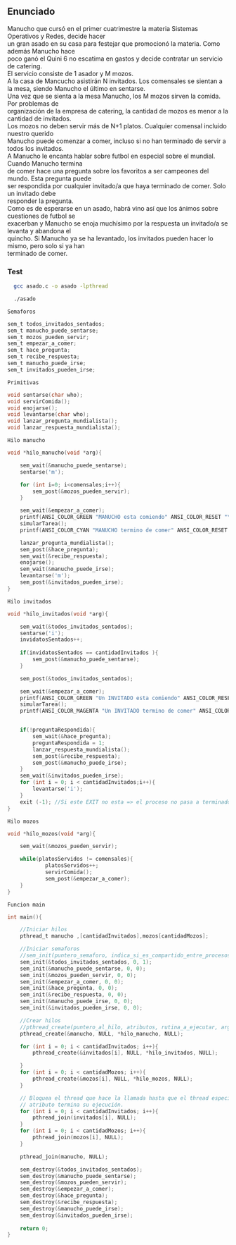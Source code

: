 ## Enunciado
Manucho que cursó en el primer cuatrimestre la materia Sistemas Operativos y Redes, decide hacer  
un gran asado en su casa para festejar que promocionó la materia. Como además Manucho hace  
poco ganó el Quini 6 no escatima en gastos y decide contratar un servicio de catering.    
El servicio consiste de 1 asador y M mozos.  
A la casa de Mancucho asistirán N invitados. Los comensales se sientan a la mesa, siendo Manucho
el último en sentarse.  
Una vez que se sienta a la mesa Manucho, los M mozos sirven la comida. Por problemas de  
organización de la empresa de catering, la cantidad de mozos es menor a la cantidad de invitados.  
Los mozos no deben servir más de N+1 platos. Cualquier comensal incluido nuestro querido  
Manucho puede comenzar a comer, incluso si no han terminado de servir a todos los invitados.  
A Manucho le encanta hablar sobre futbol en especial sobre el mundial. Cuando Manucho termina  
de comer hace una pregunta sobre los favoritos a ser campeones del mundo. Esta pregunta puede  
ser respondida por cualquier invitado/a que haya terminado de comer. Solo un invitado debe  
responder la pregunta.  
Como es de esperarse en un asado, habrá vino así que los ánimos sobre cuestiones de futbol se  
exacerban y Manucho se enoja muchísimo por la respuesta un invitado/a se levanta y abandona el  
quincho. Si Manucho ya se ha levantado, los invitados pueden hacer lo mismo, pero solo si ya han  
terminado de comer.  

### Test

```bash
  gcc asado.c -o asado -lpthread
```
```bash
  ./asado
```

`Semaforos`
```c
sem_t todos_invitados_sentados;
sem_t manucho_puede_sentarse;
sem_t mozos_pueden_servir;
sem_t empezar_a_comer;
sem_t hace_pregunta;
sem_t recibe_respuesta;
sem_t manucho_puede_irse;
sem_t invitados_pueden_irse;
```


`Primitivas`
```c
void sentarse(char who);
void servirComida();
void enojarse();
void levantarse(char who);
void lanzar_pregunta_mundialista();
void lanzar_respuesta_mundialista();
```

`Hilo manucho`
```c
void *hilo_manucho(void *arg){

    sem_wait(&manucho_puede_sentarse);
    sentarse('m');

    for (int i=0; i<comensales;i++){
        sem_post(&mozos_pueden_servir);
    }

    sem_wait(&empezar_a_comer);
    printf(ANSI_COLOR_GREEN "MANUCHO esta comiendo" ANSI_COLOR_RESET "\n");
    simularTarea();
    printf(ANSI_COLOR_CYAN "MANUCHO termino de comer" ANSI_COLOR_RESET "\n");

    lanzar_pregunta_mundialista();
    sem_post(&hace_pregunta);
    sem_wait(&recibe_respuesta);
    enojarse();
    sem_wait(&manucho_puede_irse);
    levantarse('m');
    sem_post(&invitados_pueden_irse);
}
```

`Hilo invitados`
```c
void *hilo_invitados(void *arg){

    sem_wait(&todos_invitados_sentados);
    sentarse('i');
    invidatosSentados++;
    
    if(invidatosSentados == cantidadInvitados ){
        sem_post(&manucho_puede_sentarse);
    }

    sem_post(&todos_invitados_sentados);

    sem_wait(&empezar_a_comer);
    printf(ANSI_COLOR_GREEN "Un INVITADO esta comiendo" ANSI_COLOR_RESET "\n");
    simularTarea();
    printf(ANSI_COLOR_MAGENTA "Un INVITADO termino de comer" ANSI_COLOR_RESET "\n");


    if(!preguntaRespondida){
        sem_wait(&hace_pregunta);
        preguntaRespondida = 1;
        lanzar_respuesta_mundialista();
        sem_post(&recibe_respuesta);
        sem_post(&manucho_puede_irse);
    }
    sem_wait(&invitados_pueden_irse);
    for (int i = 0; i < cantidadInvitados;i++){
        levantarse('i');
    }
    exit (-1); //Si este EXIT no esta => el proceso no pasa a terminado. :( No se como hacer que termine sin necesidad de este exit().
}
```

`Hilo mozos`
```c
void *hilo_mozos(void *arg){

    sem_wait(&mozos_pueden_servir);

    while(platosServidos != comensales){
            platosServidos++;
            servirComida();
            sem_post(&empezar_a_comer);
    } 
}
```

`Funcion main`
```c
int main(){

    //Iniciar hilos
    pthread_t manucho ,[cantidadInvitados],mozos[cantidadMozos];

    //Iniciar semaforos
    //sem_init(puntero_semaforo, indica_si_es_compartido_entre_procesos, valor_inicial_semaforo)
    sem_init(&todos_invitados_sentados, 0, 1);
    sem_init(&manucho_puede_sentarse, 0, 0);
    sem_init(&mozos_pueden_servir, 0, 0);
    sem_init(&empezar_a_comer, 0, 0);
    sem_init(&hace_pregunta, 0, 0);
    sem_init(&recibe_respuesta, 0, 0);
    sem_init(&manucho_puede_irse, 0, 0);
    sem_init(&invitados_pueden_irse, 0, 0);

    //Crear hilos
    //pthread_create(puntero_al_hilo, atributos, rutina_a_ejecutar, argumentos_de_rutina);
    pthread_create(&manucho, NULL, *hilo_manucho, NULL);

    for (int i = 0; i < cantidadInvitados; i++){
        pthread_create(&invitados[i], NULL, *hilo_invitados, NULL);

    }
    for (int i = 0; i < cantidadMozos; i++){
        pthread_create(&mozos[i], NULL, *hilo_mozos, NULL);
    }

    // Bloquea el thread que hace la llamada hasta que el thread especificado como
    // atributo termina su ejecución.
    for (int i = 0; i < cantidadInvitados; i++){
        pthread_join(invitados[i], NULL);
    }
    for (int i = 0; i < cantidadMozos; i++){
        pthread_join(mozos[i], NULL);
    }

    pthread_join(manucho, NULL);

    sem_destroy(&todos_invitados_sentados);
    sem_destroy(&manucho_puede_sentarse);
    sem_destroy(&mozos_pueden_servir);
    sem_destroy(&empezar_a_comer);
    sem_destroy(&hace_pregunta);
    sem_destroy(&recibe_respuesta);
    sem_destroy(&manucho_puede_irse);
    sem_destroy(&invitados_pueden_irse);
    
    return 0;
}
```
